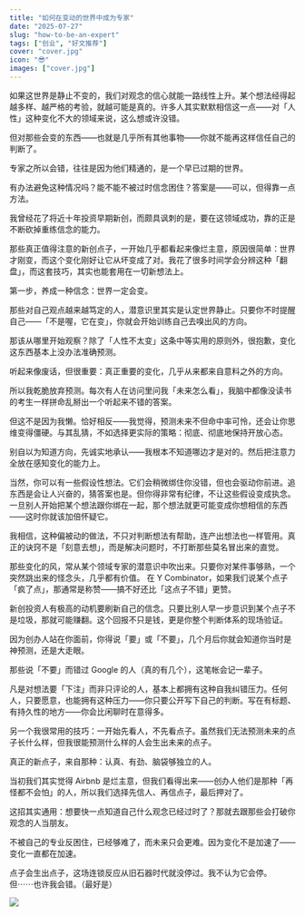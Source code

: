 ```yaml
---
title: "如何在变动的世界中成为专家"
date: "2025-07-27"
slug: "how-to-be-an-expert"
tags: ["创业", "好文推荐"]
cover: "cover.jpg"
icon: "😎"
images: ["cover.jpg"]
---
```

如果这世界是静止不变的，我们对观念的信心就能一路线性上升。某个想法经得起越多样、越严格的考验，就越可能是真的。许多人其实默默相信这一点——对「人性」这种变化不大的领域来说，这么想或许没错。



但对那些会变的东西——也就是几乎所有其他事物——你就不能再这样信任自己的判断了。



专家之所以会错，往往是因为他们精通的，是一个早已过期的世界。



有办法避免这种情况吗？能不能不被过时信念困住？答案是——可以，但得靠一点方法。



我曾经花了将近十年投资早期新创，而颇具讽刺的是，要在这领域成功，靠的正是不断砍掉重练信念的能力。



那些真正值得注意的新创点子，一开始几乎都看起来像烂主意，原因很简单：世界才刚变，而这个变化刚好让它从坏变成了对。我花了很多时间学会分辨这种「翻盘」，而这套技巧，其实也能套用在一切新想法上。



第一步，养成一种信念：世界一定会变。



那些对自己观点越来越笃定的人，潜意识里其实是认定世界静止。只要你不时提醒自己——「不是喔，它在变」，你就会开始训练自己去嗅出风的方向。



那该从哪里开始观察？除了「人性不太变」这条中等实用的原则外，很抱歉，变化这东西基本上没办法准确预测。



听起来像废话，但很重要：真正重要的变化，几乎从来都来自意料之外的方向。



所以我乾脆放弃预测。每次有人在访问里问我「未来怎么看」，我脑中都像没读书的考生一样拼命乱掰出一个听起来不错的答案。



但这不是因为我懒。恰好相反——我觉得，预测未来不但命中率可怜，还会让你思维变得僵硬。与其乱猜，不如选择更实际的策略：彻底、彻底地保持开放心态。



别自以为知道方向，先诚实地承认——我根本不知道哪边才是对的。然后把注意力全放在感知变化的能力上。



当然，你可以有一些假设性想法。它们会稍微绑住你没错，但也会驱动你前进。追东西是会让人兴奋的，猜答案也是。但你得非常有纪律，不让这些假设变成执念。
一旦别人开始把某个想法跟你绑在一起，那个想法就更可能变成你想相信的东西——这时你就该加倍怀疑它。



我相信，这种偏被动的做法，不只对判断想法有帮助，连产出想法也一样管用。真正的诀窍不是「刻意去想」，而是解决问题时，不打断那些莫名冒出来的直觉。



那些变化的风，常从某个领域专家的潜意识中吹出来。只要你对某件事够熟，一个突然跳出来的怪念头，几乎都有价值。
在 Y Combinator，如果我们说某个点子「疯了点」，那通常是称赞——搞不好还比「这点子不错」更赞。



新创投资人有极高的动机要刷新自己的信念。只要比别人早一步意识到某个点子不是垃圾，那就可能赚翻。这个回报不只是钱，更是你整个判断体系的现场验证。



因为创办人站在你面前，你得说「要」或「不要」，几个月后你就会知道你当时是神预测，还是大走眼。



那些说「不要」而错过 Google 的人（真的有几个），这笔帐会记一辈子。



凡是对想法要「下注」而非只评论的人，基本上都拥有这种自我纠错压力。任何人，只要愿意，也能拥有这种压力——你只要公开写下自己的判断。写在有标题、有持久性的地方——你会比闲聊时在意得多。



另一个我很常用的技巧：一开始先看人，不先看点子。虽然我们无法预测未来的点子长什么样，但我很能预测什么样的人会生出未来的点子。



真正的新点子，来自那种：认真、有劲、脑袋够独立的人。



当初我们其实觉得 Airbnb 是烂主意，但我们看得出来——创办人他们是那种「再怪都不会怕」的人，所以我们选择先信人、再信点子，最后押对了。



这招其实通用：想要快一点知道自己什么观念已经过时了？那就去跟那些会打破你观念的人当朋友。



不被自己的专业反困住，已经够难了，而未来只会更难。因为变化不是加速了——变化一直都在加速。



点子会生出点子，这场连锁反应从旧石器时代就没停过。我不认为它会停。
但⋯⋯也许我会错。（最好是）




![](https://prod-files-secure.s3.us-west-2.amazonaws.com/112d0858-5090-4d34-a606-b75eb8d65fd2/46476355-9cf3-4e99-9b7a-3531bc426380/1000202064.png?X-Amz-Algorithm=AWS4-HMAC-SHA256&X-Amz-Content-Sha256=UNSIGNED-PAYLOAD&X-Amz-Credential=ASIAZI2LB466S7BBPOT3%2F20250918%2Fus-west-2%2Fs3%2Faws4_request&X-Amz-Date=20250918T104547Z&X-Amz-Expires=3600&X-Amz-Security-Token=IQoJb3JpZ2luX2VjED4aCXVzLXdlc3QtMiJHMEUCIQDeqnKUkuJNY5TBX6HR1VJDhO7zbu7u4t1El3NYVxGsuAIgFnoFutKEQ7zGGpyh6rxhW4XQZI9k4%2BbCZBJRcDL2UtsqiAQIt%2F%2F%2F%2F%2F%2F%2F%2F%2F%2F%2FARAAGgw2Mzc0MjMxODM4MDUiDFx5NJe%2BKWZD%2BEHPWircAzM1BtDsWVPD3%2BARrhNrtE4MHVIVOAKQMuvFwwAqpFfi5zzjDwqBtwZl9AtYW8XGhY943oweWp7JLOvX8X3CQN1LJofaeFC727wdayhMmLotnmG38JJan8vZUOdHtR3xrJjjDR4M4hz4HVZtx7roG00%2BQ6VIAFJgw71Xw%2BZaT%2F%2FiUD1z1%2FXmwdycCu0s%2BZSSnn1UKmRFQ%2BKcTyRbyJMvneyLSTpCUvKU%2F5U8ZTcbtQR%2BUQ0P4MKAAV59Gai4PsurCMP%2BMlz4YDujTXxlVF7xpzNTRHWRV4pgV3LtS%2FbCh3ZjuLUTA4kdYjXEjOWWzWBbxfHCAOY8CXMDs8Dz1DSoaKw4vO2dNH0UY8F5H2WMAfc9C%2BL4MFDPAAQvzwpgocwIfLVGoiDFVQ7bxlxkGm%2BhChrBXC8zNG3VmKNdDwLd8om6fX157NfsPrdjzGVIdrdPHTTAyS2Qe300P1g7k5Fhl8ZR2kNQ0w%2Bap0MF74gBMGBbBXkL2i2s8Zv0Yu4ESXJvmoHQ1lItgVEV1y8oNU%2F75WxFP5YBzpk85%2BrcO66JGGItRgFkbWkqe8U3BCjly%2B5HHtxRO4de2tdqij%2Bq9nm8i4jXBnCsz%2B2azeeygNwmIW6vebyrdMDo7KzCWI1TMJW7rsYGOqUBxJmxhd1KrzjUT%2BdcDUzH%2F5vnFfROHkp0gWOwtJc1jNqbqrHGw2haTd9FI%2B3K6%2FGogmfb9kU6s7LTdjkt4bdGNPxP68rP1yj1Mv0Ewfa0R7xzT392sZCceFfOe9cAN8CCW3JoxP7tbbHkRG%2FiD684TnqFz4RBxBJUwn6rYq3NQybqwroj4gwbXhWUOGqDWi3NJfIR3XPS69Yn6ZGQkfR%2FydyUTy5L&X-Amz-Signature=4bc4831cde6e97cf2467344665d5ff9ea4df3ab5bade26df43b0194aa632550e&X-Amz-SignedHeaders=host&x-amz-checksum-mode=ENABLED&x-id=GetObject)

